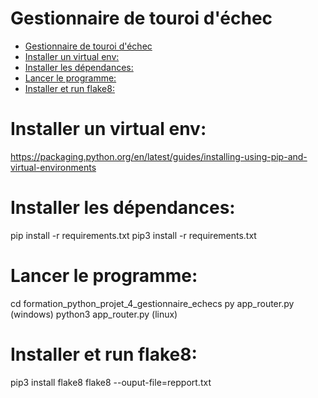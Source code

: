 # Gestionnaire de touroi d'échec

- [Gestionnaire de touroi d'échec](#gestionnaire-de-touroi-déchec)
- [Installer un virtual env:](#installer-un-virtual-env)
- [Installer les dépendances:](#installer-les-dépendances)
- [Lancer le programme:](#lancer-le-programme)
- [Installer et run flake8:](#installer-et-run-flake8)
  

# Installer un virtual env:
https://packaging.python.org/en/latest/guides/installing-using-pip-and-virtual-environments

# Installer les dépendances:

pip install -r requirements.txt
pip3 install -r requirements.txt

# Lancer le programme:

cd formation_python_projet_4_gestionnaire_echecs
py app_router.py (windows)
python3 app_router.py (linux)

# Installer et run flake8:

pip3 install flake8
flake8 --ouput-file=repport.txt
